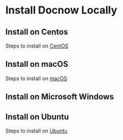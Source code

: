 # Install Docnow Locally

## Install on Centos

Steps to install on [CentOS](centOSREADME.md)

## Install on macOS

Steps to install on [macOS](macOSREADME.md)

## Install on Microsoft Windows

## Install on Ubuntu

Steps to install on [Ubuntu](ubuntuREADME.md)
